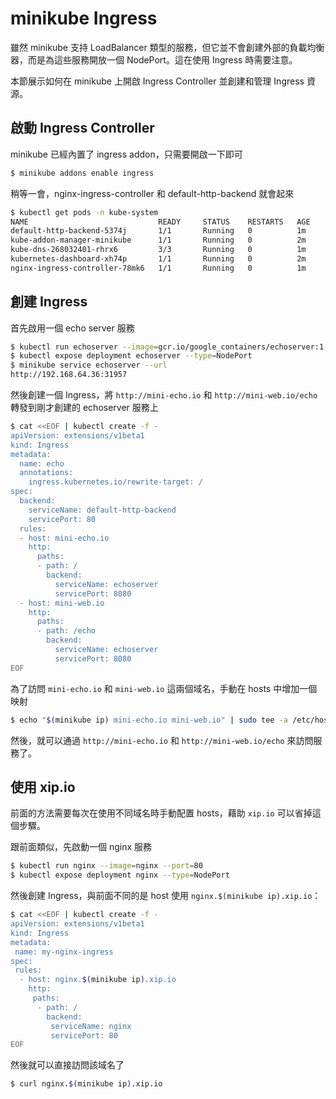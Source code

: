 # minikube Ingress

雖然 minikube 支持 LoadBalancer 類型的服務，但它並不會創建外部的負載均衡器，而是為這些服務開放一個 NodePort。這在使用 Ingress 時需要注意。

本節展示如何在 minikube 上開啟 Ingress Controller 並創建和管理 Ingress 資源。

## 啟動 Ingress Controller

minikube 已經內置了 ingress addon，只需要開啟一下即可

```sh
$ minikube addons enable ingress
```

稍等一會，nginx-ingress-controller 和 default-http-backend 就會起來

```sh
$ kubectl get pods -n kube-system
NAME                             READY     STATUS    RESTARTS   AGE
default-http-backend-5374j       1/1       Running   0          1m
kube-addon-manager-minikube      1/1       Running   0          2m
kube-dns-268032401-rhrx6         3/3       Running   0          1m
kubernetes-dashboard-xh74p       1/1       Running   0          2m
nginx-ingress-controller-78mk6   1/1       Running   0          1m
```

## 創建 Ingress

首先啟用一個 echo server 服務

```sh
$ kubectl run echoserver --image=gcr.io/google_containers/echoserver:1.4 --port=8080
$ kubectl expose deployment echoserver --type=NodePort
$ minikube service echoserver --url
http://192.168.64.36:31957
```

然後創建一個 Ingress，將 `http://mini-echo.io` 和 `http://mini-web.io/echo` 轉發到剛才創建的 echoserver 服務上

```sh
$ cat <<EOF | kubectl create -f -
apiVersion: extensions/v1beta1
kind: Ingress
metadata:
  name: echo
  annotations:
    ingress.kubernetes.io/rewrite-target: /
spec:
  backend:
    serviceName: default-http-backend
    servicePort: 80
  rules:
  - host: mini-echo.io
    http:
      paths:
      - path: /
        backend:
          serviceName: echoserver
          servicePort: 8080
  - host: mini-web.io
    http:
      paths:
      - path: /echo
        backend:
          serviceName: echoserver
          servicePort: 8080
EOF
```

為了訪問 `mini-echo.io` 和 `mini-web.io` 這兩個域名，手動在 hosts 中增加一個映射

```sh
$ echo "$(minikube ip) mini-echo.io mini-web.io" | sudo tee -a /etc/hosts
```

然後，就可以通過 `http://mini-echo.io` 和 `http://mini-web.io/echo` 來訪問服務了。

## 使用 xip.io

前面的方法需要每次在使用不同域名時手動配置 hosts，藉助 `xip.io` 可以省掉這個步驟。

跟前面類似，先啟動一個 nginx 服務

```sh
$ kubectl run nginx --image=nginx --port=80
$ kubectl expose deployment nginx --type=NodePort
```

然後創建 Ingress，與前面不同的是 host 使用 `nginx.$(minikube ip).xip.io`：

```sh
$ cat <<EOF | kubectl create -f -
apiVersion: extensions/v1beta1
kind: Ingress
metadata:
 name: my-nginx-ingress
spec:
 rules:
  - host: nginx.$(minikube ip).xip.io
    http:
     paths:
      - path: /
        backend:
         serviceName: nginx
         servicePort: 80
EOF
```

然後就可以直接訪問該域名了

```sh
$ curl nginx.$(minikube ip).xip.io
```
